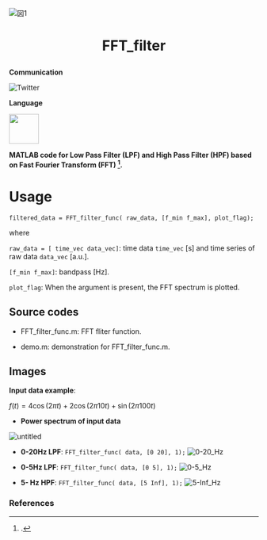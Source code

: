 ![図1](https://user-images.githubusercontent.com/114337358/220586933-99d9dcf2-ca75-4198-b216-380defbd2c4e.png)

# <p align=center>FFT_filter</p>

**Communication**

<a style="text-decoration: none" href="https://twitter.com/hogelungfish_" target="_blank">
    <img src="https://img.shields.io/badge/twitter-%40hogelungfish-1da1f2.svg" alt="Twitter">
</a>
<p>

**Language**
<p>
<img src="https://cdn.jsdelivr.net/gh/devicons/devicon/icons/matlab/matlab-original.svg" width="60"/>
<p>


__MATLAB code for Low Pass Filter (LPF) and High Pass Filter (HPF) based on Fast Fourier Transform (FFT) [^1].__


# Usage

`filtered_data = FFT_filter_func( raw_data, [f_min f_max], plot_flag);`

where

`raw_data = [ time_vec data_vec]`: time data `time_vec` [s] and time series of raw data `data_vec` [a.u.].

`[f_min f_max]`: bandpass [Hz]. 

`plot_flag`: When the argument is present, the FFT spectrum is plotted.

## Source codes

* FFT_filter_func.m: FFT fliter function.

* demo.m: demonstration for FFT_filter_func.m.

## Images

__Input data example__: 

$f(t) = 4\cos( 2\pi t) + 2\cos( 2\pi 10t) + \sin( 2\pi 100t)$


* __Power spectrum of input data__

![untitled](https://user-images.githubusercontent.com/114337358/220673079-b0f8f224-5e1d-44c1-9614-5b839af66961.png)


* __0-20Hz LPF__: `FFT_filter_func( data, [0 20], 1);`
![0-20_Hz](https://user-images.githubusercontent.com/114337358/220587034-48051427-612d-439a-89a8-79bae1d1d11b.png)

* __0-5Hz LPF__: `FFT_filter_func( data, [0 5], 1);`
![0-5_Hz](https://user-images.githubusercontent.com/114337358/220587056-f01819bb-b3d4-415f-9ca2-cd9457806963.png)

* __5- Hz HPF__: `FFT_filter_func( data, [5 Inf], 1);`
![5-Inf_Hz](https://user-images.githubusercontent.com/114337358/220587069-ba2c7ec2-f5d2-4643-a984-b148220bb3e9.png)




### References

[^1]: . 
